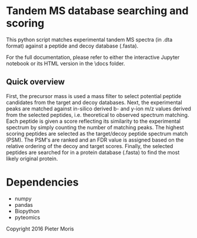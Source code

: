 # Tandem MS database searching and scoring

This python script matches experimental tandem MS spectra (in .dta format) against a peptide and decoy database (.fasta).

For the full documentation, please refer to either the interactive Jupyter notebook or its HTML version in the \docs folder.

## Quick overview

First, the precursor mass is used a mass filter to select potential peptide candidates from the target and decoy databases. 
Next, the experimental peaks are matched against in-silico derived b- and y-ion m/z values derived from the selected peptides, i.e. theoretical to observed spectrum matching.
Each peptide is given a score reflecting its similarity to the experimental spectrum by simply counting the number of matching peaks.
The highest scoring peptides are selected as the target/decoy peptide spectrum match (PSM).
The PSM's are ranked and an FDR value is assigned based on the relative ordering of the decoy and target scores.
Finally, the selected peptides are searched for in a protein database (.fasta) to find the most likely original protein.

# Dependencies
- numpy
- pandas
- Biopython
- pyteomics

Copyright 2016 Pieter Moris